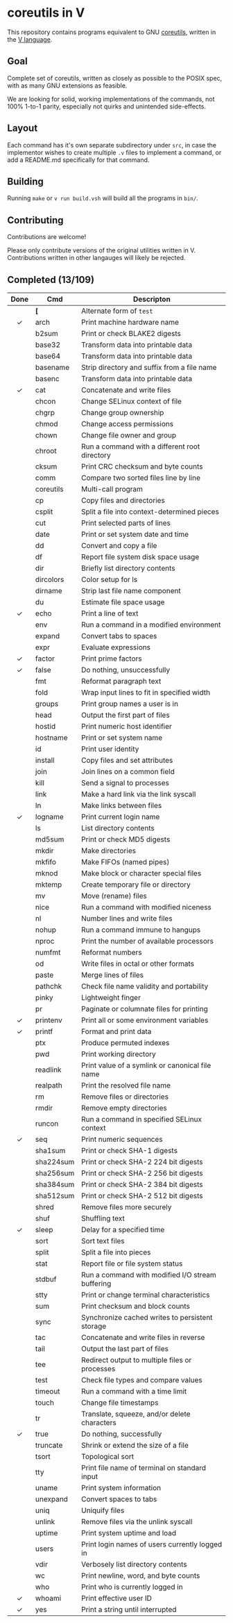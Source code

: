 # coreutils in V

This repository contains programs equivalent to GNU
[coreutils](https://www.gnu.org/software/coreutils/), written in the
[V language](https://vlang.io).

## Goal

Complete set of coreutils, written as closely as possible to the POSIX spec,
with as many GNU extensions as feasible.

We are looking for solid, working implementations of the commands, not 100%
1-to-1 parity, especially not quirks and unintended side-effects.

## Layout

Each command has it's own separate subdirectory under `src`, in case the
implementor wishes to create multiple `.v` files to implement a command, or add
a README.md specifically for that command.

## Building

Running `make` or `v run build.vsh` will build all the programs in `bin/`.

## Contributing

Contributions are welcome!

Please only contribute versions of the original utilities written in V.
Contributions written in other langauges will likely be rejected.

## Completed (13/109)

| Done    | Cmd       | Descripton                                       |
| :-----: |-----------|--------------------------------------------------|
|         | **[**     | Alternate form of `test`                         |
| &check; | arch      | Print machine hardware name                      |
|         | b2sum     | Print or check BLAKE2 digests                    |
|         | base32    | Transform data into printable data               |
|         | base64    | Transform data into printable data               |
|         | basename  | Strip directory and suffix from a file name      |
|         | basenc    | Transform data into printable data               |
| &check; | cat       | Concatenate and write files                      |
|         | chcon     | Change SELinux context of file                   |
|         | chgrp     | Change group ownership                           |
|         | chmod     | Change access permissions                        |
|         | chown     | Change file owner and group                      |
|         | chroot    | Run a command with a different root directory    |
|         | cksum     | Print CRC checksum and byte counts               |
|         | comm      | Compare two sorted files line by line            |
|         | coreutils | Multi-call program                               |
|         | cp        | Copy files and directories                       |
|         | csplit    | Split a file into context-determined pieces      |
|         | cut       | Print selected parts of lines                    |
|         | date      | Print or set system date and time                |
|         | dd        | Convert and copy a file                          |
|         | df        | Report file system disk space usage              |
|         | dir       | Briefly list directory contents                  |
|         | dircolors | Color setup for ls                               |
|         | dirname   | Strip last file name component                   |
|         | du        | Estimate file space usage                        |
| &check; | echo      | Print a line of text                             |
|         | env       | Run a command in a modified environment          |
|         | expand    | Convert tabs to spaces                           |
|         | expr      | Evaluate expressions                             |
| &check; | factor    | Print prime factors                              |
| &check; | false     | Do nothing, unsuccessfully                       |
|         | fmt       | Reformat paragraph text                          |
|         | fold      | Wrap input lines to fit in specified width       |
|         | groups    | Print group names a user is in                   |
|         | head      | Output the first part of files                   |
|         | hostid    | Print numeric host identifier                    |
|         | hostname  | Print or set system name                         |
|         | id        | Print user identity                              |
|         | install   | Copy files and set attributes                    |
|         | join      | Join lines on a common field                     |
|         | kill      | Send a signal to processes                       |
|         | link      | Make a hard link via the link syscall            |
|         | ln        | Make links between files                         |
| &check; | logname   | Print current login name                         |
|         | ls        | List directory contents                          |
|         | md5sum    | Print or check MD5 digests                       |
|         | mkdir     | Make directories                                 |
|         | mkfifo    | Make FIFOs (named pipes)                         |
|         | mknod     | Make block or character special files            |
|         | mktemp    | Create temporary file or directory               |
|         | mv        | Move (rename) files                              |
|         | nice      | Run a command with modified niceness             |
|         | nl        | Number lines and write files                     |
|         | nohup     | Run a command immune to hangups                  |
|         | nproc     | Print the number of available processors         |
|         | numfmt    | Reformat numbers                                 |
|         | od        | Write files in octal or other formats            |
|         | paste     | Merge lines of files                             |
|         | pathchk   | Check file name validity and portability         |
|         | pinky     | Lightweight finger                               |
|         | pr        | Paginate or columnate files for printing         |
| &check; | printenv  | Print all or some environment variables          |
| &check; | printf    | Format and print data                            |
|         | ptx       | Produce permuted indexes                         |
|         | pwd       | Print working directory                          |
|         | readlink  | Print value of a symlink or canonical file name  |
|         | realpath  | Print the resolved file name                     |
|         | rm        | Remove files or directories                      |
|         | rmdir     | Remove empty directories                         |
|         | runcon    | Run a command in specified SELinux context       |
| &check; | seq       | Print numeric sequences                          |
|         | sha1sum   | Print or check SHA-1 digests                     |
|         | sha224sum | Print or check SHA-2 224 bit digests             |
|         | sha256sum | Print or check SHA-2 256 bit digests             |
|         | sha384sum | Print or check SHA-2 384 bit digests             |
|         | sha512sum | Print or check SHA-2 512 bit digests             |
|         | shred     | Remove files more securely                       |
|         | shuf      | Shuffling text                                   |
| &check; | sleep     | Delay for a specified time                       |
|         | sort      | Sort text files                                  |
|         | split     | Split a file into pieces                         |
|         | stat      | Report file or file system status                |
|         | stdbuf    | Run a command with modified I/O stream buffering |
|         | stty      | Print or change terminal characteristics         |
|         | sum       | Print checksum and block counts                  |
|         | sync      | Synchronize cached writes to persistent storage  |
|         | tac       | Concatenate and write files in reverse           |
|         | tail      | Output the last part of files                    |
|         | tee       | Redirect output to multiple files or processes   |
|         | test      | Check file types and compare values              |
|         | timeout   | Run a command with a time limit                  |
|         | touch     | Change file timestamps                           |
|         | tr        | Translate, squeeze, and/or delete characters     |
| &check; | true      | Do nothing, successfully                         |
|         | truncate  | Shrink or extend the size of a file              |
|         | tsort     | Topological sort                                 |
|         | tty       | Print file name of terminal on standard input    |
|         | uname     | Print system information                         |
|         | unexpand  | Convert spaces to tabs                           |
|         | uniq      | Uniquify files                                   |
|         | unlink    | Remove files via the unlink syscall              |
|         | uptime    | Print system uptime and load                     |
|         | users     | Print login names of users currently logged in   |
|         | vdir      | Verbosely list directory contents                |
|         | wc        | Print newline, word, and byte counts             |
|         | who       | Print who is currently logged in                 |
| &check; | whoami    | Print effective user ID                          |
| &check; | yes       | Print a string until interrupted                 |

